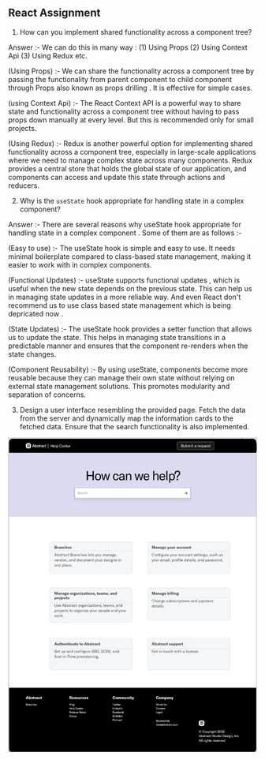 ## React Assignment

1. How can you implement shared functionality across a component tree?

Answer :- We can do this in many way : (1) Using Props (2) Using Context Api (3) Using Redux etc.

(Using Props) :- We can share the functionality across a component tree by passing the functionality from parent component to child component 
                 through Props also known as props drilling . It is effective for simple cases.

(using Context Api) :- The React Context API is a powerful way to share state and functionality across a component tree without having to pass 
                       props down manually at every level. But this is recommended only for small projects.

(Using Redux) :- Redux is another powerful option for implementing shared functionality across a component tree, especially in large-scale 
                 applications where we need to manage complex state across many components. Redux provides a central store that holds the global 
                 state of our application, and components can access and update this state through actions and reducers.

2. Why is the `useState` hook appropriate for handling state in a complex component?

Answer :- There are several reasons why useState hook appropriate for handling state in a complex component . Some of them are as follows :-

(Easy to use) :- The useState hook is simple and easy to use. It needs minimal boilerplate compared to class-based state management, making it 
                 easier to work with in complex components.

(Functional Updates) :- useState supports functional updates , which is useful when the new state depends on the previous state. This can help 
                        us in managing state updates in a more reliable way. And even React don't recommend us to use class based state management
                        which is being depricated now .

(State Updates) :- The useState hook provides a setter function that allows us to update the state. This helps in managing state transitions in a 
                   predictable manner and ensures that the component re-renders when the state changes.

(Component Reusability) :- By using useState, components become more reusable because they can manage their own state without relying on external state 
                           management solutions. This promotes modularity and separation of concerns.


3. Design a user interface resembling the provided page. Fetch the data from the server and dynamically map the information cards to the fetched data. Ensure that the search functionality is also implemented.

![Logo](UI-Screen-1.png)
